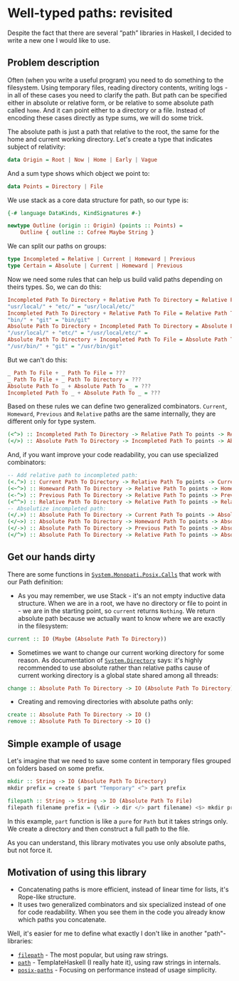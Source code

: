 # Well-typed paths: revisited

Despite the fact that there are several “path” libraries in Haskell, I decided to write a new one I would like to use.

Problem description
--------------------------------------------------------------------------------
Often (when you write a useful program) you need to do something to the filesystem. Using temporary files, reading directory contents, writing logs - in all of these cases you need to clarify the path. But path can be specified either in absolute or relative form, or be relative to some absolute path called `home`. And it can point either to a directory or a file. Instead of encoding these cases directly as type sums, we will do some trick.

The absolute path is just a path that relative to the root, the same for the home and current working directory. Let's create a type that indicates subject of relativity:

```haskell
data Origin = Root | Now | Home | Early | Vague
```

And a sum type shows which object we point to:
```haskell
data Points = Directory | File
```

We use stack as a core data structure for path, so our type is:
```haskell
{-# language DataKinds, KindSignatures #-}

newtype Outline (origin :: Origin) (points :: Points) =
	Outline { outline :: Cofree Maybe String }
```

We can split our paths on groups:
```haskell
type Incompleted = Relative | Current | Homeward | Previous
type Certain = Absolute | Current | Homeward | Previous
```

Now we need some rules that can help us build valid paths depending on theirs types. So, we can do this:

```haskell
Incompleted Path To Directory + Relative Path To Directory = Relative Path To Directory
"usr/local/" + "etc/" = "usr/local/etc/"
Incompleted Path To Directory + Relative Path To File = Relative Path To File
"bin/" + "git" = "bin/git"
Absolute Path To Directory + Incompleted Path To Directory = Absolute Path To Directory
"/usr/local/" + "etc/" = "/usr/local/etc/" =
Absolute Path To Directory + Incompleted Path To File = Absolute Path To File
"/usr/bin/" + "git" = "/usr/bin/git"
```

But we can't do this:

```haskell
_ Path To File + _ Path To File = ???
_ Path To File + _ Path To Directory = ???
Absolute Path To _ + Absolute Path To _ = ???
Incompleted Path To _ + Absolute Path To _ = ???
```

Based on these rules we can define two generalized combinators. `Current`, `Homeward`, `Previous` and `Relative` paths are the same internally, they are different only for type system.

```haskell
(<^>) :: Incompleted Path To Directory -> Relative Path To points -> Relative Path To points
(</>) :: Absolute Path To Directory -> Incompleted Path To points -> Absolute Path To points
```

And, if you want improve your code readability, you can use specialized combinators:

```haskell
-- Add relative path to incompleted path:
(<.^>) :: Current Path To Directory -> Relative Path To points -> Currently Path To points
(<~^>) :: Homeward Path To Directory -> Relative Path To points -> Homeward Path To points
(<-^>) :: Previous Path To Directory -> Relative Path To points -> Previous Path To points
(<^^>) :: Relative Path To Directory -> Relative Path To points -> Relative Path To points
-- Absolutize incompleted path:
(</.>) :: Absolute Path To Directory -> Current Path To points -> Absolute Path To points
(</~>) :: Absolute Path To Directory -> Homeward Path To points -> Absolute Path To points
(</->) :: Absolute Path To Directory -> Previous Path To points -> Absolute Path To points
(</^>) :: Absolute Path To Directory -> Relative Path To points -> Absolute Path To points
```

Get our hands dirty
--------------------------------------------------------------------------------

There are some functions in [`System.Monopati.Posix.Calls`](https://github.com/iokasimov/monopati/blob/master/System/Monopati/Posix/Calls.hs) that work with our Path definition:

* As you may remember, we use Stack - it's an not empty inductive data structure. When we are in a root, we have no directory or file to point in - we are in the starting point, so `current` returns `Nothing`. We return absolute path because we actually want to know where we are exactly in the filesystem:
```haskell
current :: IO (Maybe (Absolute Path To Directory))
```
* Sometimes we want to change our current working directory for some reason. As documentation of [`System.Directory`](http://hackage.haskell.org/package/directory-1.3.3.1/docs/System-Directory.html#v:setCurrentDirectory) says: it's highly recommended to use absolute rather than relative paths cause of current working directory is a global state shared among all threads:
```haskell
change :: Absolute Path To Directory -> IO (Absolute Path To Directory)
```

* Creating and removing directories with absolute paths only:
```haskell
create :: Absolute Path To Directory -> IO ()
remove :: Absolute Path To Directory -> IO ()
```

Simple example of usage
--------------------------------------------------------------------------------

Let's imagine that we need to save some content in temporary files grouped on folders based on some prefix.

```haskell
mkdir :: String -> IO (Absolute Path To Directory)
mkdir prefix = create $ part "Temporary" <^> part prefix

filepath :: String -> String -> IO (Absolute Path To File)
filepath filename prefix = (\dir -> dir </> part filename) <$> mkdir prefix
```

In this example, `part` function is like a `pure` for `Path` but it takes strings only. We create a directory and then construct a full path to the file.

As you can understand, this library motivates you use only absolute paths, but not force it.

Motivation of using this library
--------------------------------------------------------------------------------

* Concatenating paths is more efficient, instead of linear time for lists, it's Rope-like structure.
* It uses two generalized combinators and six specialized instead of one for code readability. When you see them in the code you already know which paths you concatenate.

Well, it's easier for me to define what exactly I don't like in another "path"-libraries:

* [`filepath`](https://hackage.haskell.org/package/filepath) - The most popular, but using raw strings.
* [`path`](https://hackage.haskell.org/package/path) - TemplateHaskell (I really hate it), using raw strings in internals.
* [`posix-paths`](https://github.com/JohnLato/posix-paths) - Focusing on performance instead of usage simplicity.
